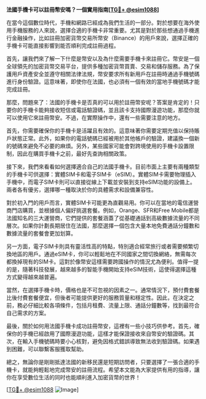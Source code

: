 **法國手機卡可以註冊幣安嗎？一個實用指南[[TG💪+ @esim1088](https://t.me/s/esim1088)]**

在當今這個數位時代，手機和網路已經成為我們生活的一部分。對於想要在海外使用手機服務的人來說，選擇合適的手機卡非常重要。尤其是對於那些想通過手機進行金融操作，比如註冊加密貨幣交易所幣安（Binance）的用戶來說，選擇正確的手機卡可能直接影響到能否順利完成註冊過程。

首先，讓我們來了解一下什麼是幣安以及為什麼需要手機卡來註冊它。幣安是一個全球領先的加密貨幣交易平台，提供多種加密貨幣買賣、交易和儲存服務。為了保護用戶資產安全並遵守相關法律法規，幣安要求所有新用戶在註冊時通過手機號碼進行身份驗證。這意味著，即使你在法國，也必須有一個有效的當地手機號碼才能完成註冊。

那麼，問題來了：法國的手機卡是否真的可以用於註冊幣安呢？答案是肯定的！只要你的手機卡能夠接收短信或電話驗證碼，並且該卡支持國際漫遊功能，那麼你就可以使用它來註冊幣安。不過，在實際操作中，還有一些需要注意的地方。

首先，你需要確保你的手機卡是活躍且有效的。這意味著你需要定期充值以保持賬戶狀態正常。此外，如果你的電話號碼已經被用於其他帳戶的驗證，建議換一個新的號碼來避免不必要的麻煩。另外，某些國家可能會對跨境使用的手機卡設置限制，因此在購買手機卡之前，最好先查詢相關政策。

接下來，我們來看看如何選擇適合自己的法國手機卡。目前市面上主要有兩種類型的手機卡可供選擇：實體SIM卡和電子SIM卡（eSIM）。實體SIM卡需要物理插入手機中，而電子SIM卡則可以直接從線上下載並安裝到支持eSIM功能的設備上。兩者各有優劣，選擇哪一種取決於你的具體需求和設備兼容性。

對於初入門的用戶而言，實體SIM卡可能更為直觀易用。你可以在當地的電信運營商門店購買，並根據個人偏好挑選套餐。例如，Orange、SFR和Free Mobile都是法國知名的三大運營商，它們提供的套餐涵蓋了從基礎通話到高級數據流量的不同層次。如果你計劃長期居住在法國，那麼選擇一個包含大量本地免費通話分鐘數和數據流量的套餐會更加划算。

另一方面，電子SIM卡則具有靈活性高的特點，特別適合經常旅行或者需要頻繁切換地區的用戶。通過eSIM卡，你可以輕鬆地在不同國家之間切換網絡，無需每次都換掉現有的SIM卡。這對於像幣安這樣需要跨國操作的情況尤為便利。值得一提的是，隨著科技發展，越來越多的智能手機開始支持eSIM技術，這使得選擇這種方式變得越來越普遍。

當然，在選擇手機卡時，價格也是不可忽視的因素之一。通常情況下，預付費套餐比後付費套餐便宜，但後者可能提供更好的服務質量和穩定性。因此，在決定之前，務必仔細比較各項條件，包括月租費、流量上限、通話分鐘數等，找到最符合自己需求的方案。

最後，關於如何用法國手機卡成功註冊幣安，這裡有一些小技巧供參考。首先，確保你的手機已經啟用了國際漫遊功能，這樣才能保證接收來自幣安的驗證碼。其次，在輸入手機號碼時要小心核對，避免因格式錯誤導致無法收到驗證碼。如果遇到困難，可以聯繫客服獲取幫助。

總之，無論你是剛剛抵達法國的新移民還是短期訪問者，只要選擇了一張合適的手機卡，就能夠輕鬆地完成幣安的註冊流程。希望本文能為大家提供有用的指導，讓你在享受數位生活的同时也能順利進入加密貨幣的世界！

[[TG💪+ @esim1088](https://t.me/s/esim1088) ![Image](https://i.postimg.cc/4NQfJmqS/Snipaste-2025-05-13-00-14-12.png)]